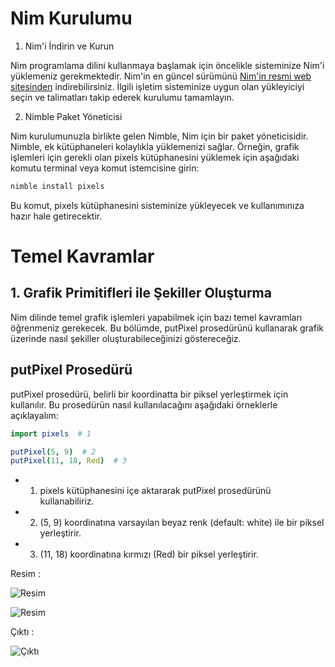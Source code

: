 # Nim Kurulumu

1. Nim'i İndirin ve Kurun

Nim programlama dilini kullanmaya başlamak için öncelikle sisteminize Nim'i yüklemeniz gerekmektedir. 
Nim'in en güncel sürümünü [Nim'in resmi web sitesinden](https://nim-lang.org/) indirebilirsiniz. 
İlgili işletim sisteminize uygun olan yükleyiciyi seçin ve talimatları takip ederek kurulumu tamamlayın.

2. Nimble Paket Yöneticisi

Nim kurulumunuzla birlikte gelen Nimble, Nim için bir paket yöneticisidir. 
Nimble, ek kütüphaneleri kolaylıkla yüklemenizi sağlar. 
Örneğin, grafik işlemleri için gerekli olan pixels kütüphanesini yüklemek için aşağıdaki komutu terminal veya komut istemcisine girin:

```bash
nimble install pixels
```

Bu komut, pixels kütüphanesini sisteminize yükleyecek ve kullanımınıza hazır hale getirecektir.

# Temel Kavramlar

## 1. Grafik Primitifleri ile Şekiller Oluşturma

Nim dilinde temel grafik işlemleri yapabilmek için bazı temel kavramları öğrenmeniz gerekecek. 
Bu bölümde, putPixel prosedürünü kullanarak grafik üzerinde nasıl şekiller oluşturabileceğinizi göstereceğiz.

## putPixel Prosedürü

putPixel prosedürü, belirli bir koordinatta bir piksel yerleştirmek için kullanılır. 
Bu prosedürün nasıl kullanılacağını aşağıdaki örneklerle açıklayalım:

```nim
import pixels  # 1

putPixel(5, 9)  # 2
putPixel(11, 18, Red)  # 3
```

- 1. pixels kütüphanesini içe aktararak putPixel prosedürünü kullanabiliriz.
- 2. (5, 9) koordinatına varsayılan beyaz renk (default: white) ile bir piksel yerleştirir.
- 3. (11, 18) koordinatına kırmızı (Red) bir piksel yerleştirir.

Resim : 

![Resim](https://i.ibb.co/2NLkYx6/Nim-Project-1.png)

![Resim](https://i.ibb.co/x3HKV3b/resim-2024-09-26-141518398.png)

Çıktı :

![Çıktı](https://i.ibb.co/4pb0hTT/resim-2024-09-26-141641149.png)
